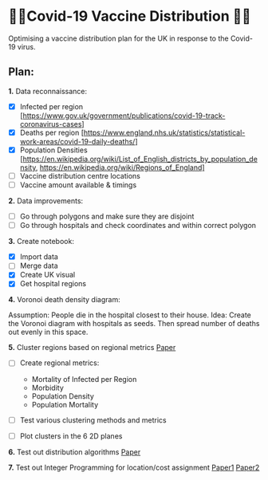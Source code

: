 # 🦠🧪Covid-19 Vaccine Distribution 🧪🦠
Optimising a vaccine distribution plan for the UK in response to the Covid-19 virus.

## Plan:
**1.** Data reconnaissance:

- [x] Infected per region
[https://www.gov.uk/government/publications/covid-19-track-coronavirus-cases]
- [x] Deaths per region
[https://www.england.nhs.uk/statistics/statistical-work-areas/covid-19-daily-deaths/]
- [x] Population Densities
[https://en.wikipedia.org/wiki/List_of_English_districts_by_population_density, https://en.wikipedia.org/wiki/Regions_of_England]
- [ ] Vaccine distribution centre locations
- [ ] Vaccine amount available & timings

**2.** Data improvements:

- [ ] Go through polygons and make sure they are disjoint
- [ ] Go through hospitals and check coordinates and within correct polygon

**3.** Create notebook:

- [x] Import data
- [ ] Merge data 
- [x] Create UK visual
- [x] Get hospital regions

**4.** Voronoi death density diagram:

Assumption: People die in the hospital closest to their house.
Idea: Create the Voronoi diagram with hospitals as seeds. Then spread number of deaths out evenly in this space.

**5.** Cluster regions based on regional metrics [Paper](/Papers/shsconf_cyhf2015_01004.pdf)

- [ ] Create regional metrics:

  - Mortality of Infected per Region
  - Morbidity
  - Population Density
  - Population Mortality
  
- [ ] Test various clustering methods and metrics
- [ ] Plot clusters in the 6 2D planes

**6.** Test out distribution algorithms [Paper](/Papers/26618292662088.pdf)

**7.** Test out Integer Programming for location/cost assignment [Paper1](/Papers/efficient_Vaccine_Distribution_Planning_using_IoT_TACTiCS_2015.pdf) [Paper2](2015MCM_paper.pdf)

